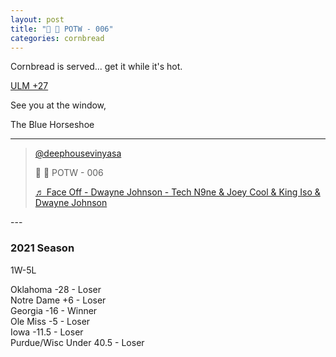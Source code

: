 ```yaml
---
layout: post
title: "🌽 🍞 POTW - 006"
categories: cornbread
---
```


<p>Cornbread is served... get it while it's hot.</p>

<p><a href="https://www.tiktok.com/@deephousevinyasa/video/7024875406587071750?is_copy_url=0&is_from_webapp=v1&sender_device=pc&sender_web_id=7028408340628112901" target="_blank">
ULM +27
</a></p>

<p>See you at the window,  </p>

<p>The Blue Horseshoe</p>

---
<blockquote class="tiktok-embed" cite="https://www.tiktok.com/@deephousevinyasa/video/7024875406587071750" data-video-id="7024875406587071750" style="max-width: 605px;min-width: 325px;" > <section> <a target="_blank" title="@deephousevinyasa" href="https://www.tiktok.com/@deephousevinyasa">@deephousevinyasa</a> <p>🌽 🍞 POTW - 006</p> <a target="_blank" title="♬ Face Off - Dwayne Johnson - Tech N9ne & Joey Cool & King Iso & Dwayne Johnson" href="https://www.tiktok.com/music/Face-Off-Dwayne-Johnson-7016547803243022337">♬ Face Off - Dwayne Johnson - Tech N9ne & Joey Cool & King Iso & Dwayne Johnson</a> </section> </blockquote> <script async src="https://www.tiktok.com/embed.js"></script>
---

### 2021 Season

1W-5L  

Oklahoma -28 - Loser  
Notre Dame +6 - Loser  
Georgia -16 - Winner  
Ole Miss -5 - Loser  
Iowa -11.5 - Loser  
Purdue/Wisc Under 40.5 - Loser
